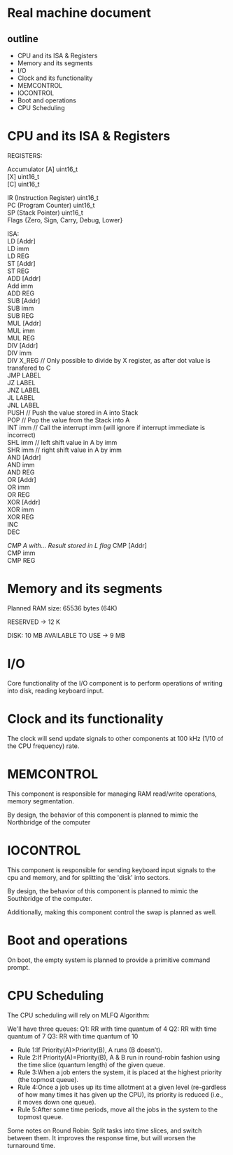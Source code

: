 # Real machine document

## outline
- CPU and its ISA & Registers
- Memory and its segments
- I/O
- Clock and its functionality
- MEMCONTROL
- IOCONTROL
- Boot and operations
- CPU Scheduling


# CPU and its ISA & Registers

REGISTERS:

Accumulator [A] uint16_t  
[X] uint16_t  
[C] uint16_t  

IR (Instruction Register) uint16_t  
PC (Program Counter) uint16_t  
SP (Stack Pointer) uint16_t  
Flags {Zero, Sign, Carry, Debug, Lower}  

ISA:  
LD [Addr]  
LD imm   
LD REG  
ST [Addr]  
ST REG  
ADD [Addr]  
Add imm  
ADD REG  
SUB [Addr]  
SUB imm  
SUB REG  
MUL [Addr]  
MUL imm  
MUL REG  
DIV [Addr]  
DIV imm  
DIV X_REG // Only possible to divide by X register, as after dot value is transfered to C  
JMP LABEL  
JZ LABEL  
JNZ LABEL  
JL LABEL  
JNL LABEL  
PUSH // Push the value stored in A into Stack    
POP  // Pop the value from the Stack into A  
INT imm // Call the interrupt imm (will ignore if interrupt immediate is incorrect)  
SHL imm // left shift value in A by imm  
SHR imm // right shift value in A by imm  
AND [Addr]  
AND imm  
AND REG  
OR [Addr]  
OR imm  
OR REG  
XOR [Addr]  
XOR imm  
XOR REG  
INC   
DEC  

*CMP A with...  Result stored in L flag*
CMP [Addr]  
CMP imm  
CMP REG  

# Memory and its segments

Planned RAM size: 65536 bytes (64K)  
 
RESERVED -> 12 K  

DISK:
10 MB
AVAILABLE TO USE -> 9 MB


# I/O

Core functionality of the I/O component is to perform operations of writing into disk, reading keyboard input.

# Clock and its functionality

The clock will send update signals to other components at 100 kHz (1/10 of the CPU frequency) rate.

# MEMCONTROL

This component is responsible for managing RAM read/write operations, memory segmentation.

By design, the behavior of this component is planned to mimic the Northbridge of the computer

# IOCONTROL

This component is responsible for sending keyboard input signals to the cpu and memory, and for splitting the 'disk' into sectors.

By design, the behavior of this component is planned to mimic the Southbridge of the computer.

Additionally, making this component control the swap is planned as well.

# Boot and operations

On boot, the empty system is planned to provide a primitive command prompt.

# CPU Scheduling

The CPU scheduling will rely on MLFQ Algorithm:

We'll have three queues:
Q1: RR with time quantum of 4
Q2: RR with time quantum of 7
Q3: RR with time quantum of 10

- Rule 1:If Priority(A)>Priority(B), A runs (B doesn’t).
- Rule 2:If Priority(A)=Priority(B), A & B run in round-robin fashion using the time slice (quantum length) of the given queue.
- Rule 3:When a job enters the system, it is placed at the highest priority (the topmost queue).
- Rule 4:Once a job uses up its time allotment at a given level (re-gardless of how many times it has given up the CPU), its priority is reduced (i.e., it moves down one queue).
- Rule 5:After some time periods, move all the jobs in the system to the topmost queue.

Some notes on Round Robin:
Split tasks into time slices, and switch between them. It improves the response time, but will worsen the turnaround time.

